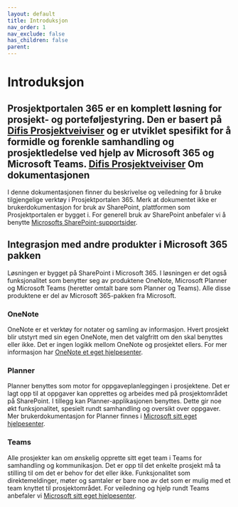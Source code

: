 ```yaml
---
layout: default
title: Introduksjon
nav_order: 1
nav_exclude: false
has_children: false
parent:
---
```


Introduksjon
============

Prosjektportalen 365 er en komplett løsning for prosjekt- og porteføljestyring.
Den er basert på [Difis Prosjektveiviser](https://www.prosjektveiviseren.digdir.no) og er utviklet spesifikt for å
formidle og forenkle samhandling og prosjektledelse ved hjelp av Microsoft 365 og
Microsoft Teams.
[Difis Prosjektveiviser](https://prosjektveiviseren.digdir.no)
Om dokumentasjonen
-------------

I denne dokumentasjonen finner du beskrivelse og veiledning for å bruke tilgjengelige
verktøy i Prosjektportalen 365. Merk at dokumentet ikke er brukerdokumentasjon
for bruk av SharePoint, plattformen som Prosjektportalen er bygget i. For
generell bruk av SharePoint anbefaler vi å benytte [Microsofts
SharePoint-supportsider](https://support.office.com/nb-no/sharepoint).

Integrasjon med andre produkter i Microsoft 365 pakken
---------------------------------------------------

Løsningen er bygget på SharePoint i Microsoft 365. I løsningen er det også funksjonalitet som benytter seg av produktene OneNote, Microsoft Planner og Microsoft Teams (heretter omtalt bare som Planner og Teams). Alle disse produktene er del av Microsoft 365-pakken fra Microsoft.

### OneNote

OneNote er et verktøy for notater og samling av informasjon. Hvert prosjekt blir
utstyrt med sin egen OneNote, men det valgfritt om den skal benyttes eller ikke.
Det er ingen logikk mellom OneNote og prosjektet ellers. For mer informasjon har [OneNote et eget hjelpesenter](https://support.office.com/nb-no/onenote).

### Planner

Planner benyttes som motor for oppgaveplanleggingen i prosjektene. Det er lagt
opp til at oppgaver kan opprettes og arbeides med på prosjektområdet på
SharePoint. I tillegg kan Planner-applikasjonen benyttes. Dette gir noe økt
funksjonalitet, spesielt rundt samhandling og oversikt over oppgaver. Mer
brukerdokumentasjon for Planner finnes i [Microsoft sitt eget hjelpesenter](https://support.office.com/nb-no/planner).

### Teams

Alle prosjekter kan om ønskelig opprette sitt eget team i Teams for samhandling
og kommunikasjon. Det er opp til det enkelte prosjekt må ta stilling til om det
er behov for det eller ikke. Funksjonalitet som direktemeldinger, møter og
samtaler er bare noe av det som er mulig med et team knyttet til
prosjektområdet. For veiledning og hjelp rundt Teams anbefaler vi [Microsoft sitt
eget hjelpesenter](https://support.office.com/nb-no/teams).
